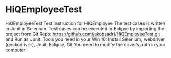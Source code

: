 # HiQEmployeeTest
HiQEmployeeTest
Test Instruction for HiQEmployee
The test cases is written in Junit in Selenium. Test cases can be executed in Eclipse by importing the project from Git Repo: https://github.com/jakobsadri/HiQEmployeeTest.git  and Run as Junit.
Tools you need in your Win 10:
Install Selenium, webdriver (geckodriver), Jnuit, Eclipse, Git
You need to modify the driver’s path in your computer:
